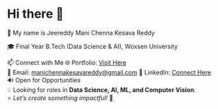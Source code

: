 # Hi there 👋  

👋 My name is Jeereddy Mani Chenna Kesava Reddy

🎓 Final Year B.Tech (Data Science & AI), Woxsen University 

📫 Connect with Me
🌐 Portfolio: [Visit Here](https://transcendent-pasca-b546f2.netlify.app/)  
📧 Email: manichennakesavareddy@gmail.com
💼 LinkedIn: [Connect Here](https://www.linkedin.com/in/jeereddy-mani-chenna-kesava-reddy-92a62b229/)  
🔊 Open for Opportunities  
💡 Looking for roles in **Data Science, AI, ML, and Computer Vision**.  
⭐ *Let’s create something impactful!* 🚀  
<!---
Mani76600/Mani76600 is a ✨ special ✨ repository because its `README.md` (this file) appears on your GitHub profile.
You can click the Preview link to take a look at your changes.
--->
